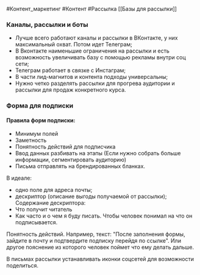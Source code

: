 #Контент_маркетинг #Контент #Рассылка
[[Базы для рассылки]]
### Каналы, рассылки и боты
- Лучше всего работают каналы и рассылки в ВКонтакте, у них максимальный охват. Потом идет Телеграм;
- В Вконтакте наименьшие ограничения на рассылки и есть возможность увеличивать базу с помощью рекламы внутри соц сети;
- Телеграм работает в связке с Инстаграм;
- В части лид-магнитов и контента подходы универсальны;
- Нужно четко разделять рассылки для прогрева аудитории и рассылки для продаж конкретного курса.


### Форма для подписки

#### Правила форм подписки:
- Минимум полей
- Заметность
- Понятность действий для подписчика
- Ввод данных разбивать на этапы (Если нужно собрать больше информации, сегментировать аудиторию)
- Письма отправлять на брендированных бланках.


В идеале:
- одно поле для адреса почты;
- дескриптор (описание выгоды получаемой от рассылки);
Содержание дескриптора:
- Что получит читатель
- Как часто и о чем я буду писать.
Чтобы человек понимал на что он подписывается.

Понятность действий. Например, текст: "После заполнения формы, зайдите в почту и подтвердите подписку перейдя по ссылке".
Или другое пояснение из которого человек поймет что ему делать дальше.

В письмах рассылки устанавливать иконки соцсетей для возможности поделиться.